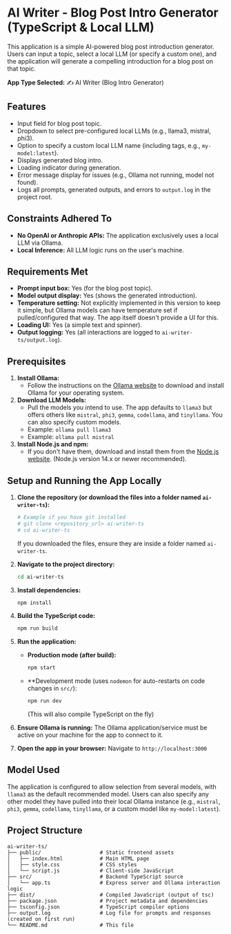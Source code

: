 # AI Writer - Blog Post Intro Generator (TypeScript & Local LLM)

This application is a simple AI-powered blog post introduction generator. Users can input a topic, select a local LLM (or specify a custom one), and the application will generate a compelling introduction for a blog post on that topic.

**App Type Selected:** ✍️ AI Writer (Blog Intro Generator)

## Features

- Input field for blog post topic.
- Dropdown to select pre-configured local LLMs (e.g., llama3, mistral, phi3).
- Option to specify a custom local LLM name (including tags, e.g., `my-model:latest`).
- Displays generated blog intro.
- Loading indicator during generation.
- Error message display for issues (e.g., Ollama not running, model not found).
- Logs all prompts, generated outputs, and errors to `output.log` in the project root.

## Constraints Adhered To

- **No OpenAI or Anthropic APIs:** The application exclusively uses a local LLM via Ollama.
- **Local Inference:** All LLM logic runs on the user's machine.

## Requirements Met

- **Prompt input box:** Yes (for the blog post topic).
- **Model output display:** Yes (shows the generated introduction).
- **Temperature setting:** Not explicitly implemented in this version to keep it simple, but Ollama models can have temperature set if pulled/configured that way. The app itself doesn't provide a UI for this.
- **Loading UI:** Yes (a simple text and spinner).
- **Output logging:** Yes (all interactions are logged to `ai-writer-ts/output.log`).

## Prerequisites

1.  **Install Ollama:**
    - Follow the instructions on the [Ollama website](https://ollama.ai/) to download and install Ollama for your operating system.
2.  **Download LLM Models:**
    - Pull the models you intend to use. The app defaults to `llama3` but offers others like `mistral`, `phi3`, `gemma`, `codellama`, and `tinyllama`. You can also specify custom models.
    - Example: `ollama pull llama3`
    - Example: `ollama pull mistral`
3.  **Install Node.js and npm:**
    - If you don't have them, download and install them from the [Node.js website](https://nodejs.org/). (Node.js version 14.x or newer recommended).

## Setup and Running the App Locally

1.  **Clone the repository (or download the files into a folder named `ai-writer-ts`):**

    ```bash
    # Example if you have git installed
    # git clone <repository_url> ai-writer-ts
    # cd ai-writer-ts
    ```

    If you downloaded the files, ensure they are inside a folder named `ai-writer-ts`.

2.  **Navigate to the project directory:**

    ```bash
    cd ai-writer-ts
    ```

3.  **Install dependencies:**

    ```bash
    npm install
    ```

4.  **Build the TypeScript code:**

    ```bash
    npm run build
    ```

5.  **Run the application:**

    - **Production mode (after build):**
      ```bash
      npm start
      ```
    - \*\*Development mode (uses `nodemon` for auto-restarts on code changes in `src/`):
      ```bash
      npm run dev
      ```
      (This will also compile TypeScript on the fly)

6.  **Ensure Ollama is running:** The Ollama application/service must be active on your machine for the app to connect to it.

7.  **Open the app in your browser:**
    Navigate to `http://localhost:3000`

## Model Used

The application is configured to allow selection from several models, with `llama3` as the default recommended model. Users can also specify any other model they have pulled into their local Ollama instance (e.g., `mistral`, `phi3`, `gemma`, `codellama`, `tinyllama`, or a custom model like `my-model:latest`).

## Project Structure

```
ai-writer-ts/
├── public/                   # Static frontend assets
│   ├── index.html            # Main HTML page
│   ├── style.css             # CSS styles
│   └── script.js             # Client-side JavaScript
├── src/                      # Backend TypeScript source
│   └── app.ts                # Express server and Ollama interaction logic
├── dist/                     # Compiled JavaScript (output of tsc)
├── package.json              # Project metadata and dependencies
├── tsconfig.json             # TypeScript compiler options
├── output.log                # Log file for prompts and responses (created on first run)
└── README.md                 # This file
```
